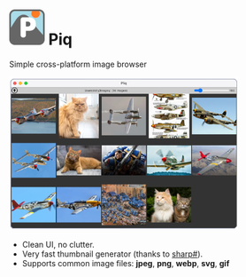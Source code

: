 # ![icon](icons/icon64.png) Piq

Simple cross-platform image browser

![screenshot](screenshot.png)

- Clean UI, no clutter.
- Very fast thumbnail generator (thanks to [sharp#](https://sharp.pixelplumbing.com/)).
- Supports common image files: **jpeg**, **png**, **webp**, **svg**, **gif**
